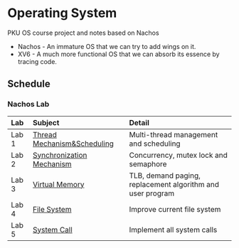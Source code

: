 # Operating System

PKU OS course project and notes based on Nachos

- Nachos - An immature OS that we can try to add wings on it.
- XV6 - A much more functional OS that we can absorb its essence by tracing code.

## Schedule

### Nachos Lab

| Lab   | Subject                                                      | Detail                                                     |
| :---- | :----------------------------------------------------------- | :--------------------------------------------------------- |
| Lab 1 | [Thread Mechanism&Scheduling](labs\Lab1.md) | Multi-thread management and scheduling                     |
| Lab 2 | [Synchronization Mechanism](labs\Lab3.md)           | Concurrency, mutex lock and semaphore                      |
| Lab 3 | [Virtual Memory](labs\Lab2.md)                      | TLB, demand paging, replacement algorithm and user program |
| Lab 4 | [File System](labs\Lab4.md)                         | Improve current file system                                |
| Lab 5 | [System Call](labs\Lab5.md)                         | Implement all system calls                                 |
